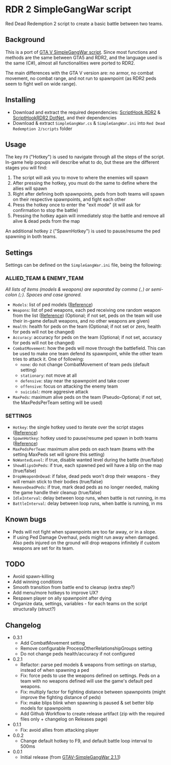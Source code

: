 ﻿# RDR 2 SimpleGangWar script

Red Dead Redemption 2 script to create a basic battle between two teams.

## Background

This is a port of [GTA V SimpleGangWar script](https://github.com/David-Lor/GTAV-SimpleGangWar).
Since most functions and methods are the same between GTA5 and RDR2, and the language used is the same (C#), almost all functionalities were ported to RDR2.

The main differences with the GTA V version are: no armor, no combat movement, no combat range, and not run to spawnpoint (as RDR2 peds seem to fight well on wide range).

## Installing

- Download and extract the required dependencies: [ScriptHook RDR2](http://www.dev-c.com/rdr2/scripthookrdr2) & [ScriptHookRDR2 DotNet](https://github.com/Saltyq/ScriptHookRDR2DotNet), and their dependencies
- Download & extract `SimpleGangWar.cs` & `SimpleGangWar.ini` into `Red Dead Redemption 2/scripts` folder

## Usage

The key `F9` ("Hotkey") is used to navigate through all the steps of the script. In-game help popups will describe what to do, but these are the different stages you will find:

1. The script will ask you to move to where the enemies will spawn
2. After pressing the hotkey, you must do the same to define where the allies will spawn
3. Right after defining both spawnpoints, peds from both teams will spawn on their respective spawnpoints, and fight each other
4. Press the hotkey once to enter the "exit mode" (it will ask for confirmation to stop the battle)
5. Pressing the hotkey again will inmediately stop the battle and remove all alive & dead peds from the map

An additional hotkey `Z` ("SpawnHotkey") is used to pause/resume the ped spawning in both teams.

## Settings

Settings can be defined on the `SimpleGangWar.ini` file, being the following:

### ALLIED_TEAM & ENEMY_TEAM

_All lists of items (models & weapons) are separated by comma (`,`) or semi-colon (`;`). Spaces and case ignored._

- `Models`: list of ped models ([Reference](https://github.com/Saltyq/ScriptHookRDR2DotNet/blob/master/source/scripting_v3/RDR2/Entities/Peds/PedHash.cs))
- `Weapons`: list of ped weapons, each ped receiving one random weapon from the list ([Reference](https://github.com/Saltyq/ScriptHookRDR2DotNet/blob/2d3fbb501bc138554fd42aca9e12aba4c763f0f9/source/scripting_v3/RDR2/Weapons/Weapon.cs#L103))
  (Optional; if not set, peds on the team will use their in-game default weapons, and no other weapons are given)
- `Health`: health for peds on the team (Optional; if not set or zero, health for peds will not be changed)
- `Accuracy`: accuracy for peds on the team (Optional; if not set, accuracy for peds will not be changed)
- `CombatMovement`: how the peds will move through the battlefield. This can be used to make one team defend its spawnpoint, while the other team tries to attack it. One of following:
    - `none`: do not change CombatMovement of team peds (default setting)
	- `stationary`: not move at all
	- `defensive`: stay near the spawnpoint and take cover
	- `offensive`: focus on attacking the enemy team
	- `suicidal`: more aggresive attack
- `MaxPeds`: maximum alive peds on the team (Pseudo-Optional; if not set, the MaxPedsPerTeam setting will be used)

### SETTINGS

- `Hotkey`: the single hotkey used to iterate over the script stages ([Reference](https://docs.microsoft.com/en-us/dotnet/api/system.windows.input.key?view=netcore-3.1#fields))
- `SpawnHotkey`: hotkey used to pause/resume ped spawn in both teams ([Reference](https://docs.microsoft.com/en-us/dotnet/api/system.windows.input.key?view=netcore-3.1#fields))
- `MaxPedsPerTeam`: maximum alive peds on each team (teams with the setting MaxPeds set will ignore this setting)
- `NoWantedLevel`: if true, disable wanted level during the battle (true/false)
- `ShowBlipsOnPeds`: if true, each spawned ped will have a blip on the map (true/false)
- `DropWeaponOnDead`: if false, dead peds won't drop their weapons - they will remain stick to their bodies (true/false)
- `RemoveDeadPeds`: if true, mark dead peds as no longer needed, making the game handle their cleanup (true/false)
- `IdleInterval`: delay between loop runs, when battle is not running, in ms
- `BattleInterval`: delay between loop runs, when battle is running, in ms

## Known bugs

- Peds will not fight when spawnpoints are too far away, or in a slope.
- If using Ped Damage Overhaul, peds might run away when damaged. Also peds injured on the ground will drop weapons infinitely if custom weapons are set for its team.

## TODO

- Avoid spawn-killing
- Add winning conditions
- Smooth transition from battle end to cleanup (extra step?)
- Add menu/more hotkeys to improve UX?
- Respawn player on ally spawnpoint after dying
- Organize data, settings, variables - for each teams on the script structurally (struct?)

## Changelog

- 0.3.1
    - Add CombatMovement setting
    - Remove configurable ProcessOtherRelationshipGroups setting
    - Do not change peds health/accuracy if not configured
- 0.2.1
    - Refactor: parse ped models & weapons from settings on startup, instead of when spawning a ped
    - Fix: force peds to use the weapons defined on settings. Peds on a team with no weapons defined will use the game's default ped weapons.
    - Fix: multiply factor for fighting distance between spawnpoints (might improve the fighting distance of peds)
    - Fix: make blips blink when spawning is paused & set better blip models for spawnpoints
    - Add Github Workflow to create release artifact (zip with the required files only + changelog on Releases page)
- 0.1.1
    - Fix: avoid allies from attacking player
- 0.0.2
    - Change default hotkey to F9, and default battle loop interval to 500ms
- 0.0.1
    - Initial release (from [GTAV-SimpleGangWar 2.1.1](https://github.com/David-Lor/GTAV-SimpleGangWar/releases/tag/2.1.1))
